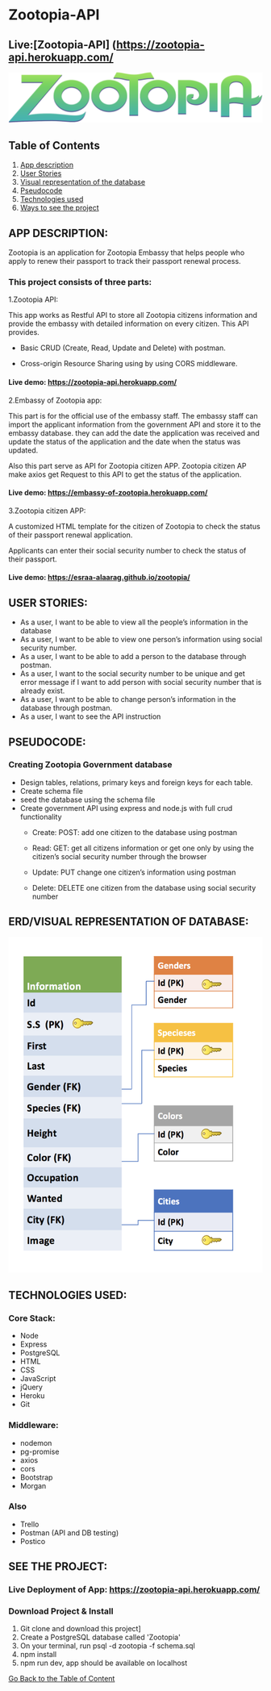 <a name="goback">

# Zootopia-API
## Live:[Zootopia-API] (https://zootopia-api.herokuapp.com/

![app-logo](./assets/logo.png)

</a>



## Table of Contents

1. [App description](#appdescription)
2. [User Stories](#userstories)
3. [Visual representation of the database](#database)
4. [Pseudocode](#pseudocode)
5. [Technologies used](#technologies)
6. [Ways to see the project](#project)

<a name="appdescription">

## APP DESCRIPTION:

Zootopia is an application for Zootopia Embassy that helps people who apply to renew their passport to track their passport renewal process.

### This project consists of three parts:

1.Zootopia API: 

This app works as Restful API to store all Zootopia citizens information and provide the embassy with detailed information on every citizen.
This API provides.

*	Basic CRUD (Create, Read, Update and Delete) with postman.

*	Cross-origin Resource Sharing using by using CORS middleware.

#### Live demo: https://zootopia-api.herokuapp.com/

2.Embassy of Zootopia app:

This part is for the official use of the embassy staff. The embassy staff can import the applicant information from the government API and store it to the embassy database. they can add the date the application was received and update the status of the application and the date when the status was updated.

Also this part serve as API for Zootopia citizen APP.  Zootopia citizen AP make axios get Request to this API to get the status of the application.

#### Live demo: https://embassy-of-zootopia.herokuapp.com/

3.Zootopia citizen APP:

A customized HTML template for the citizen of Zootopia to check the status of their passport renewal application.

Applicants can enter their social security number to check the status of their passport.


#### Live demo: https://esraa-alaarag.github.io/zootopia/


</a>

<a name="userstories">

## USER STORIES:

* As a user, I want to be able to view all the people’s information in the database 
* As a user, I want to be able to view one person’s information using social security number.
* As a user, I want to be able to add a person to the database through postman.
* As a user, I want to the social security number to be unique and get error message if I want to add person with social security number that is already exist. 
* As a user, I want to be able to change person’s information in the database through postman.
* As a user, I want to see the API instruction 

</a>

<a name="pseudocode">

## PSEUDOCODE:

### Creating Zootopia Government database 

*  Design tables, relations, primary keys and foreign keys for each table.
*  Create schema file 
*   seed the database using the schema file
*	Create government API using express and node.js with full crud functionality
	* 	Create: POST: add one citizen to the database using postman

 	*	Read: GET: get all citizens information or get one only by using the citizen’s social security number through the browser
	*	Update: PUT change one citizen’s information using postman
	*	Delete: DELETE one citizen from the database using social security number
</a>

<a name="database">

## ERD/VISUAL REPRESENTATION OF DATABASE:

![database](./assets/database.png)

</a>

<a name="technologies">

## TECHNOLOGIES USED:

### Core Stack:

- Node
- Express
- PostgreSQL
- HTML
- CSS
- JavaScript
- jQuery
- Heroku
- Git

### Middleware:

- nodemon
- pg-promise
- axios
- cors
- Bootstrap
- Morgan


### Also

- Trello 
- Postman (API and DB testing)
- Postico

</a>

<a name="project">

## SEE THE PROJECT:

### Live Deployment of App: https://zootopia-api.herokuapp.com/



### Download Project & Install

1. Git clone and download this project]
2. Create a PostgreSQL database called 'Zootopia'
3. On your terminal, run psql -d zootopia -f schema.sql
4. npm install 
5. npm run dev, app should be available on localhost
</a>

[Go Back to the Table of Content](#goback)

